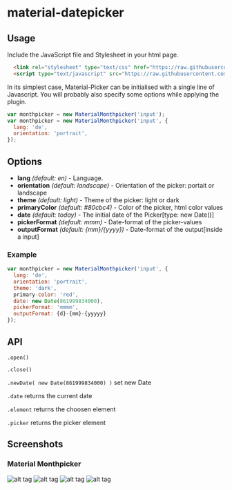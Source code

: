 # material-datepicker

## Usage

Include the JavaScript file and Stylesheet in your html page.

```html
  <link rel="stylesheet" type="text/css" href="https://raw.githubusercontent.com/FreddyFY/material-datepicker/master/src/material-datepicker.css">
  <script type="text/javascript" src="https://raw.githubusercontent.com/FreddyFY/material-datepicker/master/assets/javascript/material-monthpicker.js"></script>

```

In its simplest case, Material-Picker can be initialised with a single line of Javascript.
You will probably also specify some options while applying the plugin.

```js
var monthpicker = new MaterialMonthpicker('input');
var monthpicker = new MaterialMonthpicker('input', {
  lang: 'de',
  orientation: 'portrait',
});
```

## Options

* **lang** *(default: en)* - Language.
* **orientation** *(default: landscape)* - Orientation of the picker: portait or landscape
* **theme** *(default: light)* - Theme of the picker: light or dark
* **primaryColor** *(default: #80cbc4)* - Color of the picker, html color values
* **date** *(default: today)* - The initial date of the Picker[type: new Date()]
* **pickerFormat** *(default: mmm)* - Date-format of the picker-values
* **outputFormat** *(default: {mm}/{yyyy})* - Date-format of the output[inside a input]


### Example
```js
var monthpicker = new MaterialMonthpicker('input', {
  lang: 'de',
  orientation: 'portrait',
  theme: 'dark',
  primary-color: 'red',
  date: new Date(861999834000),
  pickerFormat: 'mmmm',
  outputFormat: {d}-{mm}-{yyyyy}
});
```


## API

`.open()`

`.close()`

`.newDate( new Date(861999834000) )` set new Date

`.date` returns the current date

`.element` returns the choosen element

`.picker` returns the picker element



## Screenshots
### Material Monthpicker

![alt tag](https://raw.githubusercontent.com/FreddyFY/material-datepicker/master/links/images/screenshots/png/monthpicker-landscape.png)
![alt tag](https://raw.githubusercontent.com/FreddyFY/material-datepicker/master/links/images/screenshots/png/monthpicker-dark.png)
![alt tag](https://raw.githubusercontent.com/FreddyFY/material-datepicker/master/links/images/screenshots/png/monthpicker-portrait.png)
![alt tag](https://raw.githubusercontent.com/FreddyFY/material-datepicker/master/links/images/screenshots/png/monthpicker-primary.png)

